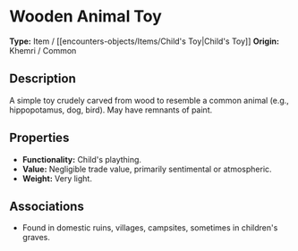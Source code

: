 # Wooden Animal Toy

**Type:** Item / [[encounters-objects/Items/Child's Toy|Child's Toy]]
**Origin:** Khemri / Common

## Description
A simple toy crudely carved from wood to resemble a common animal (e.g., hippopotamus, dog, bird). May have remnants of paint.

## Properties
*   **Functionality:** Child's plaything.
*   **Value:** Negligible trade value, primarily sentimental or atmospheric.
*   **Weight:** Very light.

## Associations
*   Found in domestic ruins, villages, campsites, sometimes in children's graves. 